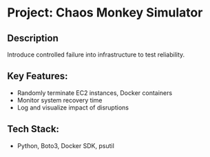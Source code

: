 # Project: Chaos Monkey Simulator

## Description
Introduce controlled failure into infrastructure to test reliability.

## Key Features:
- Randomly terminate EC2 instances, Docker containers
- Monitor system recovery time
- Log and visualize impact of disruptions

## Tech Stack:
- Python, Boto3, Docker SDK, psutil
